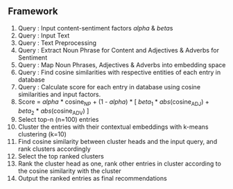 ## Framework

1. Query : Input content-sentiment factors *alpha* & *beta*s
2. Query : Input Text
3. Query : Text Preprocessing
4. Query : Extract Noun Phrase for Content and Adjectives & Adverbs for Sentiment
5. Query : Map Noun Phrases, Adjectives & Adverbs into embedding space
6. Query : Find cosine similarities with respective entities of each entry in database
7. Query : Calculate score for each entry in database using cosine similarities and input factors.
8. Score = *alpha* * cosine<sub>NP</sub> + (1 - *alpha*) * [ *beta*<sub>1</sub> * *abs*(cosine<sub>ADJ</sub>) + *beta*<sub>2</sub> * *abs*(cosine<sub>ADV</sub>) ]
9. Select top-n (n=100) entries
10. Cluster the entries with their contextual embeddings with k-means clustering (k=10)
11. Find cosine similarity between cluster heads and the input query, and rank clusters accordingly
12. Select the top ranked clusters
13. Rank the cluster head as one, rank other entries in cluster according to the cosine similarity with the cluster
14. Output the ranked entries as final recommendations
